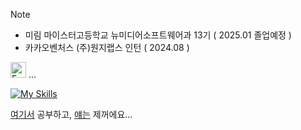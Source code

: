 > [!NOTE]
> - 미림 마이스터고등학교 뉴미디어소프트웨어과 13기 ( 2025.01 졸업예정 )
> - 카카오벤처스 (주)원지랩스 인턴 ( 2024.08 )

<img src="https://raw.githubusercontent.com/Tarikul-Islam-Anik/Animated-Fluent-Emojis/master/Emojis/Smilies/Exploding%20Head.png" alt="Exploding Head" width="25" height="25" /> ...

[![My Skills](https://skillicons.dev/icons?i=flutter,next,tailwind,vue,django)](https://skillicons.dev)

<a href="https://velog.io/@de-quei/posts" type="_blank">여기서</a> 공부하고,
<a href="https://github.com/suk-6" type="_blank">얘는</a> 제꺼에요...
